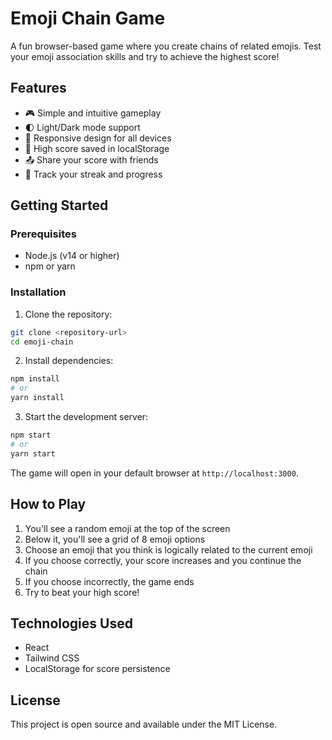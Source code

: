 # Emoji Chain Game

A fun browser-based game where you create chains of related emojis. Test your emoji association skills and try to achieve the highest score!

## Features

- 🎮 Simple and intuitive gameplay
- 🌓 Light/Dark mode support
- 📱 Responsive design for all devices
- 💾 High score saved in localStorage
- 📤 Share your score with friends
- 🎯 Track your streak and progress

## Getting Started

### Prerequisites

- Node.js (v14 or higher)
- npm or yarn

### Installation

1. Clone the repository:
```bash
git clone <repository-url>
cd emoji-chain
```

2. Install dependencies:
```bash
npm install
# or
yarn install
```

3. Start the development server:
```bash
npm start
# or
yarn start
```

The game will open in your default browser at `http://localhost:3000`.

## How to Play

1. You'll see a random emoji at the top of the screen
2. Below it, you'll see a grid of 8 emoji options
3. Choose an emoji that you think is logically related to the current emoji
4. If you choose correctly, your score increases and you continue the chain
5. If you choose incorrectly, the game ends
6. Try to beat your high score!

## Technologies Used

- React
- Tailwind CSS
- LocalStorage for score persistence

## License

This project is open source and available under the MIT License. 